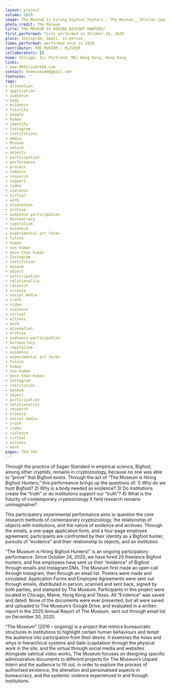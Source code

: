```yaml
---
layout: project
volume: 2020
image: The_Museum_is_hiring_bigfoot_hunters_--The_Museum___Olivier.jpg
photo_credit: The Museum
title: THE MUSEUM IS HIRING BIGFOOT HUNTERS!
first_performed: first performed on October 24, 2020
place: Instagram, Gmail, in-person.
times_performed: performed once in 2020
contributor: THE MUSEUM / OLIVIER
collaborators: []
home: Chicago, IL/ Portland, ME/ Hong Kong, Hong Kong
links:
- www.999oliver666.com
contact: themuseumm@gmail.com
footnote: ''
tags:
- alienation
- application
- audience
- body
- evidence
- futurity
- Google
- human
- identity
- Instagram
- institutions
- media
- Museum
- nature
- objects
- participation
- performance
- process
- remains
- research
- support
- video
- violence
- virtual
- work
- alienation
- archive
- audience participation
- bureaucracy
- capitalism
- evidence
- experimental art forms
- future
- human
- non-human
- more-than-human
- Instagram
- institution
- museum
- object
- participation
- relationality
- research
- science
- social media
- truth
- video
- violence
- virtual
- witness
- work
- alienation
- archive
- audience participation
- bureaucracy
- capitalism
- evidence
- experimental art forms
- future
- human
- non-human
- more-than-human
- Instagram
- institution
- museum
- object
- participation
- relationality
- research
- science
- social media
- truth
- video
- violence
- virtual
- witness
- work
pages: 764-765
---
```


Through the practice of Sagan Standard in empirical science, Bigfoot, among other cryptids, remains in cryptozoology, because no one was able to “prove” that Bigfoot exists. Through the act of “The Museum is Hiring Bigfoot Hunters,” this performance brings up the questions of: 1) Why do we hunt Bigfoot? 2) Why is a body needed as evidence? 3) Do institutions create the “truth” or do institutions support our “truth”? 4) What is the futurity of contemporary cryptozoology if field research remains unimaginative? 

This participatory experimental performance aims to question the core research methods of contemporary cryptozoology, the relationship of objects with institutions, and the nature of evidence and archives. Through the emails, a one-page application form, and a four-page employee agreement, participants are confronted by their identity as a Bigfoot hunter, pursuits of “evidence” and their relationship to objects, and an institution. 

“The Museum is Hiring Bigfoot Hunters!” is an ongoing participatory performance. Since October 24, 2020, we have hired 20 freelance Bigfoot hunters, and five employees have sent us their “evidence” of Bigfoot through emails and Instagram DMs. The Museum first made an open call through Instagram, then through an email list. Posters were made and circulated. Application Forms and Employee Agreements were sent out through emails, distributed in person, scanned and sent back, signed by both parties, and stamped by The Museum. Participants in this project were located in Chicago, Maine, Hong Kong and Texas. All “Evidence” was saved and dated. None of the documents were ever presented, but all were saved and uploaded to The Museum’s Google Drive, and evaluated in a written report in the 2020 Annual Report of The Museum, sent out through email list on December 30, 2020. 

“The Museum” (2016 – ongoing) is a project that mimics bureaucratic structures in institutions to highlight certain human behaviours and tempt the audience into participation from their desire. It examines the hows and whys in hierarchical systems and (late-)capitalism through the physical work in the site, and the virtual through social media and websites. Alongside satirical video works, The Museum focuses on designing specific administrative documents to different projects for The Museum’s Unpaid Intern and the audience to fill out, in order to explore the process of authorised existence, the alienation and personalised aspects in bureaucracy, and the systemic violence experienced in and through institutions.